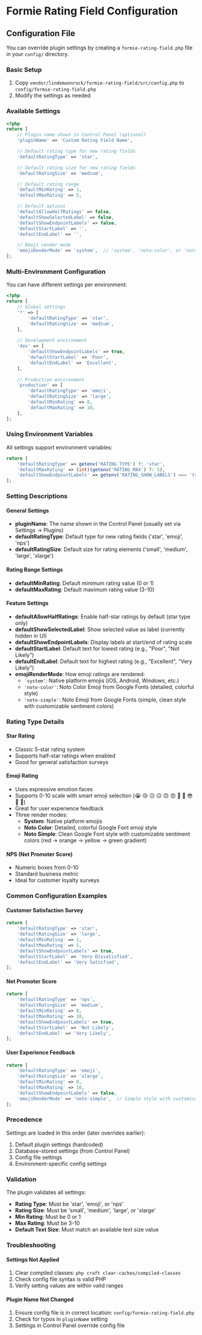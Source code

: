 # Formie Rating Field Configuration

## Configuration File

You can override plugin settings by creating a `formie-rating-field.php` file in your `config/` directory.

### Basic Setup

1. Copy `vendor/lindemannrock/formie-rating-field/src/config.php` to `config/formie-rating-field.php`
2. Modify the settings as needed

### Available Settings

```php
<?php
return [
    // Plugin name shown in Control Panel (optional)
    'pluginName' => 'Custom Rating Field Name',

    // Default rating type for new rating fields
    'defaultRatingType' => 'star',

    // Default rating size for new rating fields
    'defaultRatingSize' => 'medium',

    // Default rating range
    'defaultMinRating' => 1,
    'defaultMaxRating' => 5,

    // Default options
    'defaultAllowHalfRatings' => false,
    'defaultShowSelectedLabel' => false,
    'defaultShowEndpointLabels' => false,
    'defaultStartLabel' => '',
    'defaultEndLabel' => '',

    // Emoji render mode
    'emojiRenderMode' => 'system',  // 'system', 'noto-color', or 'noto-simple'
];
```

### Multi-Environment Configuration

You can have different settings per environment:

```php
<?php
return [
    // Global settings
    '*' => [
        'defaultRatingType' => 'star',
        'defaultRatingSize' => 'medium',
    ],
    
    // Development environment
    'dev' => [
        'defaultShowEndpointLabels' => true,
        'defaultStartLabel' => 'Poor',
        'defaultEndLabel' => 'Excellent',
    ],
    
    // Production environment
    'production' => [
        'defaultRatingType' => 'emoji',
        'defaultRatingSize' => 'large',
        'defaultMinRating' => 0,
        'defaultMaxRating' => 10,
    ],
];
```

### Using Environment Variables

All settings support environment variables:

```php
return [
    'defaultRatingType' => getenv('RATING_TYPE') ?: 'star',
    'defaultMaxRating' => (int)(getenv('RATING_MAX') ?: 5),
    'defaultShowEndpointLabels' => getenv('RATING_SHOW_LABELS') === 'true',
];
```

### Setting Descriptions

#### General Settings

- **pluginName**: The name shown in the Control Panel (usually set via Settings → Plugins)
- **defaultRatingType**: Default type for new rating fields ('star', 'emoji', 'nps')
- **defaultRatingSize**: Default size for rating elements ('small', 'medium', 'large', 'xlarge')

#### Rating Range Settings

- **defaultMinRating**: Default minimum rating value (0 or 1)
- **defaultMaxRating**: Default maximum rating value (3-10)

#### Feature Settings

- **defaultAllowHalfRatings**: Enable half-star ratings by default (star type only)
- **defaultShowSelectedLabel**: Show selected value as label (currently hidden in UI)
- **defaultShowEndpointLabels**: Display labels at start/end of rating scale
- **defaultStartLabel**: Default text for lowest rating (e.g., "Poor", "Not Likely")
- **defaultEndLabel**: Default text for highest rating (e.g., "Excellent", "Very Likely")
- **emojiRenderMode**: How emoji ratings are rendered:
  - `'system'`: Native platform emojis (iOS, Android, Windows, etc.)
  - `'noto-color'`: Noto Color Emoji from Google Fonts (detailed, colorful style)
  - `'noto-simple'`: Noto Emoji from Google Fonts (simple, clean style with customizable sentiment colors)

### Rating Type Details

#### Star Rating
- Classic 5-star rating system
- Supports half-star ratings when enabled
- Good for general satisfaction surveys

#### Emoji Rating
- Uses expressive emotion faces
- Supports 0-10 scale with smart emoji selection (😭 😢 😕 😐 😊 😍 🤩 🥰 😎 🤗 🥳)
- Great for user experience feedback
- Three render modes:
  - **System**: Native platform emojis
  - **Noto Color**: Detailed, colorful Google Font emoji style
  - **Noto Simple**: Clean Google Font style with customizable sentiment colors (red → orange → yellow → green gradient)

#### NPS (Net Promoter Score)
- Numeric boxes from 0-10
- Standard business metric
- Ideal for customer loyalty surveys

### Common Configuration Examples

#### Customer Satisfaction Survey
```php
return [
    'defaultRatingType' => 'star',
    'defaultRatingSize' => 'large',
    'defaultMinRating' => 1,
    'defaultMaxRating' => 5,
    'defaultShowEndpointLabels' => true,
    'defaultStartLabel' => 'Very Dissatisfied',
    'defaultEndLabel' => 'Very Satisfied',
];
```

#### Net Promoter Score
```php
return [
    'defaultRatingType' => 'nps',
    'defaultRatingSize' => 'medium',
    'defaultMinRating' => 0,
    'defaultMaxRating' => 10,
    'defaultShowEndpointLabels' => true,
    'defaultStartLabel' => 'Not Likely',
    'defaultEndLabel' => 'Very Likely',
];
```

#### User Experience Feedback
```php
return [
    'defaultRatingType' => 'emoji',
    'defaultRatingSize' => 'xlarge',
    'defaultMinRating' => 0,
    'defaultMaxRating' => 10,
    'defaultShowEndpointLabels' => false,
    'emojiRenderMode' => 'noto-simple',  // Simple style with customizable sentiment colors
];
```

### Precedence

Settings are loaded in this order (later overrides earlier):

1. Default plugin settings (hardcoded)
2. Database-stored settings (from Control Panel)
3. Config file settings
4. Environment-specific config settings

### Validation

The plugin validates all settings:
- **Rating Type**: Must be 'star', 'emoji', or 'nps'
- **Rating Size**: Must be 'small', 'medium', 'large', or 'xlarge'  
- **Min Rating**: Must be 0 or 1
- **Max Rating**: Must be 3-10
- **Default Text Size**: Must match an available text size value

### Troubleshooting

#### Settings Not Applied
1. Clear compiled classes: `php craft clear-caches/compiled-classes`
2. Check config file syntax is valid PHP
3. Verify setting values are within valid ranges

#### Plugin Name Not Changed
1. Ensure config file is in correct location: `config/formie-rating-field.php`
2. Check for typos in `pluginName` setting
3. Settings in Control Panel override config file